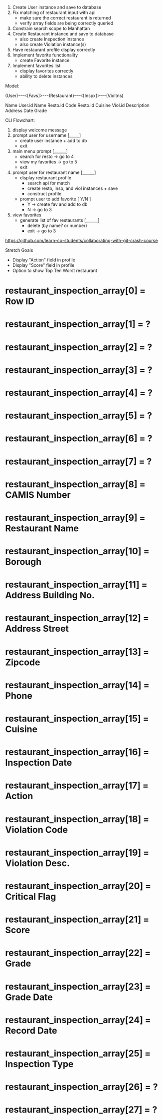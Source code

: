 
1. Create User instance and save to database
2. Fix matching of restaurant input with api
   - make sure the correct restaurant is returned
   - verify array fields are being correctly queried
3. Constrain search scope to Manhattan
4. Create Restaurant instance and save to database
   - also create Inspection instance
   - also create Violation instance(s)
5. Have restaurant profile display correctly
6. Implement favorite functionality
   - create Favorite instance
7. Implement favorites list
   - display favorites correctly
   - ability to delete instances 



Model:

(User)---<[Favs]>---(Restaurant)---<[Inspx]>---(Violtns)

Name	     User.id   Name	           Resto.id   Code
	         Resto.id  Cuisine	       Viol.id    Description
		                 Address	       Date
				                             Grade

CLI Flowchart:

1. display welcome message
2. prompt user for username [_____]
   - create user instance + add to db
   - exit
3. main menu prompt [______]
   - search for resto -> go to 4
   - view my favorites -> go to 5
   - exit
4. prompt user for restaurant name [______]
   - display restaurant profile
     - search api for match
     - create resto, insp, and viol instances + save
     - construct profile
   - prompt user to add favorite [ Y/N ]
     - Y -> create fav and add to db
     - N -> go to 3
5. view favorites
   - generate list of fav restaurants [______]
     - delete (by name? or number)
     - exit -> go to 3


https://github.com/learn-co-students/collaborating-with-git-crash-course

Stretch Goals
- Display "Action" field in profile
- Display "Score" field in profile
- Option to show Top Ten Worst restaurant


 # restaurant_inspection_array[0] = Row ID
 # restaurant_inspection_array[1] = ?
 # restaurant_inspection_array[2] = ?
 # restaurant_inspection_array[3] = ?
 # restaurant_inspection_array[4] = ?
 # restaurant_inspection_array[5] = ?
 # restaurant_inspection_array[6] = ?
 # restaurant_inspection_array[7] = ?
 # restaurant_inspection_array[8] = CAMIS Number
 # restaurant_inspection_array[9] = Restaurant Name
 # restaurant_inspection_array[10] = Borough
 # restaurant_inspection_array[11] = Address Building No.
 # restaurant_inspection_array[12] = Address Street
 # restaurant_inspection_array[13] = Zipcode
 # restaurant_inspection_array[14] = Phone
 # restaurant_inspection_array[15] = Cuisine
 # restaurant_inspection_array[16] = Inspection Date
 # restaurant_inspection_array[17] = Action
 # restaurant_inspection_array[18] = Violation Code
 # restaurant_inspection_array[19] = Violation Desc.
 # restaurant_inspection_array[20] = Critical Flag
 # restaurant_inspection_array[21] = Score
 # restaurant_inspection_array[22] = Grade
 # restaurant_inspection_array[23] = Grade Date
 # restaurant_inspection_array[24] = Record Date
 # restaurant_inspection_array[25] = Inspection Type
 # restaurant_inspection_array[26] = ?
 # restaurant_inspection_array[27] = ?
